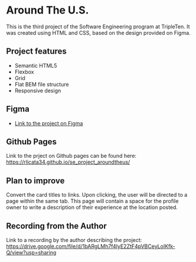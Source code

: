 # Around The U.S.

This is the third project of the Software Engineering program at TripleTen. It was created using HTML and CSS, based on the design provided on Figma.

## Project features

- Semantic HTML5
- Flexbox
- Grid
- Flat BEM file structure
- Responsive design

## Figma

- [Link to the project on Figma](https://www.figma.com/file/ii4xxsJ0ghevUOcssTlHZv/Sprint-3%3A-Around-the-US?node-id=0%3A1)

## Github Pages

Link to the prject on Github pages can be found here:
https://rlicata34.github.io/se_project_aroundtheus/

## Plan to improve

Convert the card titles to links. Upon clicking, the user will be directed to a page within the same tab. This page will contain a space for the profile owner to write a description of their experience at the location posted.

## Recording from the Author

Link to a recording by the author describing the project:
https://drive.google.com/file/d/1bARgLMh7f4IyE2ZtF4pVBCeyLoIKfk-Q/view?usp=sharing
